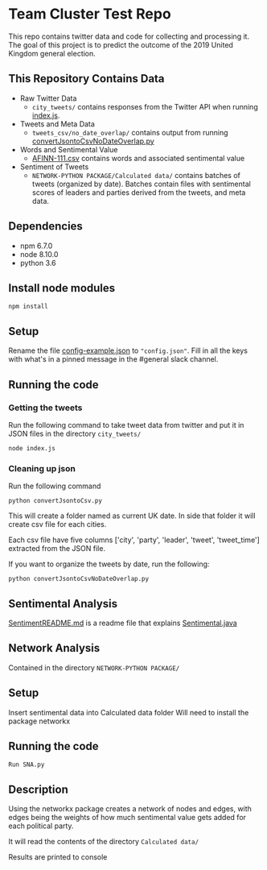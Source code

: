 
# Team Cluster Test Repo

This repo contains twitter data and code for collecting and processing it. The goal of this project is to predict the outcome of the 2019 United Kingdom general election.

## This Repository Contains Data

* Raw Twitter Data
    * `city_tweets/` contains responses from the Twitter API when running [index.js](index.js).
* Tweets and Meta Data
    * `tweets_csv/no_date_overlap/` contains output from running [convertJsontoCsvNoDateOverlap.py](convertJsontoCsvNoDateOverlap.py)
* Words and Sentimental Value
    * [AFINN-111.csv](AFINN-111.csv) contains words and associated sentimental value
* Sentiment of Tweets
    * `NETWORK-PYTHON PACKAGE/Calculated data/` contains batches of tweets (organized by date). Batches contain files with  sentimental scores of leaders and parties derived from the tweets, and meta data.

## Dependencies
* npm 6.7.0
* node 8.10.0
* python 3.6

## Install node modules
```
npm install
```

## Setup
Rename the file [config-example.json](./config-example.json) to `"config.json"`. Fill in all the keys with what's in a pinned message in the #general slack channel.

## Running the code

### Getting the tweets

Run the following command to take tweet data from twitter and put it in JSON files in the directory `city_tweets/`
```
node index.js
```

### Cleaning up json

Run the following command

```
python convertJsontoCsv.py
```

This will create a folder named as current UK date. In side that folder it will create csv file for each cities. 

Each csv file have five columns ['city', 'party', 'leader', 'tweet', 'tweet_time'] extracted from the JSON file. 

If you want to organize the tweets by date, run the following:
```
python convertJsontoCsvNoDateOverlap.py
```

## Sentimental Analysis

[SentimentREADME.md](SentimentREADME.md) is a readme file that explains [Sentimental.java](Sentimental.java)

## Network Analysis 

Contained in the directory `NETWORK-PYTHON PACKAGE/`
## Setup

Insert sentimental data into Calculated data folder
Will need to install the package networkx

## Running the code 
```
Run SNA.py
```
## Description 

Using the networkx package creates a network of nodes and edges, with edges being the weights of how much sentimental value gets added for each political party. 

It will read the contents of the directory `Calculated data/`  

Results are printed to console 

